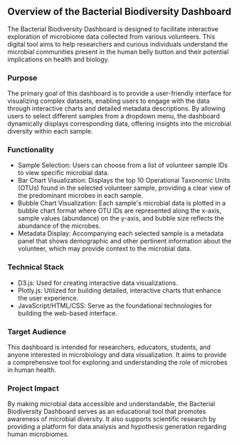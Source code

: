 ## Overview of the Bacterial Biodiversity Dashboard

The Bacterial Biodiversity Dashboard is designed to facilitate interactive exploration of microbiome data collected from various volunteers. This digital tool aims to help researchers and curious individuals understand the microbial communities present in the human belly button and their potential implications on health and biology.

### Purpose
The primary goal of this dashboard is to provide a user-friendly interface for visualizing complex datasets, enabling users to engage with the data through interactive charts and detailed metadata descriptions. By allowing users to select different samples from a dropdown menu, the dashboard dynamically displays corresponding data, offering insights into the microbial diversity within each sample.

### Functionality
- Sample Selection: Users can choose from a list of volunteer sample IDs to view specific microbial data.
- Bar Chart Visualization: Displays the top 10 Operational Taxonomic Units (OTUs) found in the selected volunteer sample, providing a clear view of the predominant microbes in each sample.
- Bubble Chart Visualization: Each sample's microbial data is plotted in a bubble chart format where OTU IDs are represented along the x-axis, sample values (abundance) on the y-axis, and bubble size reflects the abundance of the microbes.
- Metadata Display: Accompanying each selected sample is a metadata panel that shows demographic and other pertinent information about the volunteer, which may provide context to the microbial data.

### Technical Stack
- D3.js: Used for creating interactive data visualizations.
- Plotly.js: Utilized for building detailed, interactive charts that enhance the user experience.
- JavaScript/HTML/CSS: Serve as the foundational technologies for building the web-based interface.

### Target Audience
This dashboard is intended for researchers, educators, students, and anyone interested in microbiology and data visualization. It aims to provide a comprehensive tool for exploring and understanding the role of microbes in human health.

### Project Impact
By making microbial data accessible and understandable, the Bacterial Biodiversity Dashboard serves as an educational tool that promotes awareness of microbial diversity. It also supports scientific research by providing a platform for data analysis and hypothesis generation regarding human microbiomes.

